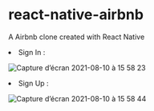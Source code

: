 # react-native-airbnb

A Airbnb clone created with React Native

<li>Sign In : </li>

![Capture d’écran 2021-08-10 à 15 58 23](https://user-images.githubusercontent.com/77752681/128880551-3e02ea79-5649-4c7d-910e-30e68933ae91.png)

<li>Sign Up : </li>

![Capture d’écran 2021-08-10 à 15 58 44](https://user-images.githubusercontent.com/77752681/128880623-80722e9c-1886-44d7-b761-88418090873f.png)
